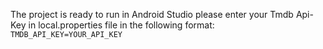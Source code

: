 The project is ready to run in Android Studio
please enter your Tmdb Api-Key in local.properties file
in the following format:
`TMDB_API_KEY=YOUR_API_KEY`